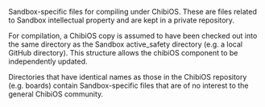 Sandbox-specific files for compiling under ChibiOS. These are files related to
Sandbox intellectual property and are kept in a private repository.

For compilation, a ChibiOS copy is assumed to have been checked out into
the same directory as the Sandbox active_safety directory (e.g. a local GitHub 
directory). This structure allows the chibiOS component to be independently 
updated.

Directories that have identical names as those in the ChibiOS repository 
(e.g. boards) contain Sandbox-specific files that are of no interest to the
general ChibiOS community.
